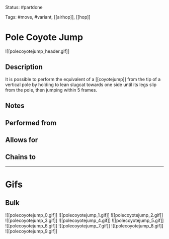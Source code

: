 Status: #partdone

Tags: #move, #variant, [[airhop]], [[hop]]

# Pole Coyote Jump
![[polecoyotejump_header.gif]]
## Description
It is possible to perform the equivalent of a [[coyotejump]] from the tip of a vertical pole by holding to lean slugcat towards one side until its legs slip from the pole, then jumping within 5 frames.

## Notes


## Performed from


## Allows for


## Chains to


___
# Gifs
## Bulk
![[polecoyotejump_0.gif]]
![[polecoyotejump_1.gif]]
![[polecoyotejump_2.gif]]
![[polecoyotejump_3.gif]]
![[polecoyotejump_4.gif]]
![[polecoyotejump_5.gif]]
![[polecoyotejump_6.gif]]
![[polecoyotejump_7.gif]]
![[polecoyotejump_8.gif]]
![[polecoyotejump_9.gif]]